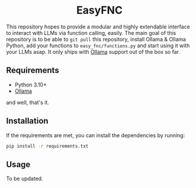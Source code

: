<h1 align="center">EasyFNC</h1>

This repository hopes to provide a modular and highly extendable interface to interact with LLMs via function calling, easily. The main goal of this repository is to be able to `git pull` this repository, install Ollama & Ollama Python, add your functions to `easy_fnc/functions.py` and start using it with your LLMs asap. It only ships with [Ollama](https://github.com/ollama/ollama) support out of the box so far.

## Requirements

* Python 3.10+
* [Ollama](https://ollama.com/download)

and well, that's it. 

## Installation

If the requirements are met, you can install the dependencies by running:

```bash
pip install -r requirements.txt
```
## Usage

To be updated.